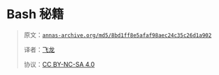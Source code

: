 # Bash 秘籍

> 原文：[`annas-archive.org/md5/8bd1ff8e5afaf98aec24c35c26d1a902`](https://annas-archive.org/md5/8bd1ff8e5afaf98aec24c35c26d1a902)
> 
> 译者：[飞龙](https://github.com/wizardforcel)
> 
> 协议：[CC BY-NC-SA 4.0](http://creativecommons.org/licenses/by-nc-sa/4.0/)